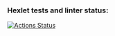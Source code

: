 ### Hexlet tests and linter status:
[![Actions Status](https://github.com/Metaller000/python-project-lvl3/workflows/hexlet-check/badge.svg)](https://github.com/Metaller000/python-project-lvl3/actions)